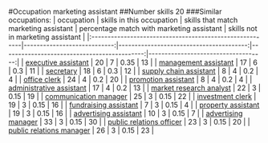 #Occupation marketing assistant
##Number skills 20
###Similar occupations:
| occupation                                              |   skills in this occupation |   skills that match marketing assistant |   percentage match with marketing assistant |   skills not in marketing assistant |
|:--------------------------------------------------------|----------------------------:|----------------------------------------:|--------------------------------------------:|------------------------------------:|
| [executive assistant](executive_assistant.md)           |                          20 |                                       7 |                                        0.35 |                                  13 |
| [management assistant](management_assistant.md)         |                          17 |                                       6 |                                        0.3  |                                  11 |
| [secretary](secretary.md)                               |                          18 |                                       6 |                                        0.3  |                                  12 |
| [supply chain assistant](supply_chain_assistant.md)     |                           8 |                                       4 |                                        0.2  |                                   4 |
| [office clerk](office_clerk.md)                         |                          24 |                                       4 |                                        0.2  |                                  20 |
| [promotion assistant](promotion_assistant.md)           |                           8 |                                       4 |                                        0.2  |                                   4 |
| [administrative assistant](administrative_assistant.md) |                          17 |                                       4 |                                        0.2  |                                  13 |
| [market research analyst](market_research_analyst.md)   |                          22 |                                       3 |                                        0.15 |                                  19 |
| [communication manager](communication_manager.md)       |                          25 |                                       3 |                                        0.15 |                                  22 |
| [investment clerk](investment_clerk.md)                 |                          19 |                                       3 |                                        0.15 |                                  16 |
| [fundraising assistant](fundraising_assistant.md)       |                           7 |                                       3 |                                        0.15 |                                   4 |
| [property assistant](property_assistant.md)             |                          19 |                                       3 |                                        0.15 |                                  16 |
| [advertising assistant](advertising_assistant.md)       |                          10 |                                       3 |                                        0.15 |                                   7 |
| [advertising manager](advertising_manager.md)           |                          33 |                                       3 |                                        0.15 |                                  30 |
| [public relations officer](public_relations_officer.md) |                          23 |                                       3 |                                        0.15 |                                  20 |
| [public relations manager](public_relations_manager.md) |                          26 |                                       3 |                                        0.15 |                                  23 |
